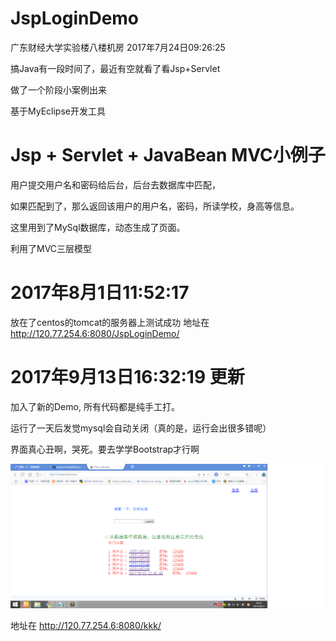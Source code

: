 # JspLoginDemo

广东财经大学实验楼八楼机房  2017年7月24日09:26:25

搞Java有一段时间了，最近有空就看了看Jsp+Servlet

做了一个阶段小案例出来

基于MyEclipse开发工具

# Jsp + Servlet + JavaBean MVC小例子

用户提交用户名和密码给后台，后台去数据库中匹配，

如果匹配到了，那么返回该用户的用户名，密码，所读学校，身高等信息。

这里用到了MySql数据库，动态生成了页面。

利用了MVC三层模型

# 2017年8月1日11:52:17
放在了centos的tomcat的服务器上测试成功
地址在 http://120.77.254.6:8080/JspLoginDemo/

# 2017年9月13日16:32:19 更新

加入了新的Demo, 所有代码都是纯手工打。

运行了一天后发觉mysql会自动关闭（真的是，运行会出很多错呢）

界面真心丑啊，哭死。要去学学Bootstrap才行啊

![Image text](https://github.com/wenbochang888/JspLoginDemo/blob/master/kkk.png)

地址在 http://120.77.254.6:8080/kkk/